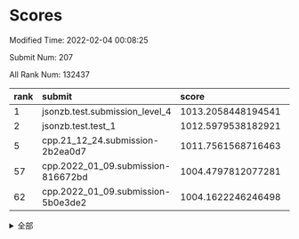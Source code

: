 # Scores

Modified Time: 2022-02-04 00:08:25

Submit Num: 207

All Rank Num: 132437

| rank |               submit               |       score        |       sigma        | pk_num |
| :--- | :--------------------------------- | :----------------- | :----------------- | :----- |
| 1    | jsonzb.test.submission_level_4     | 1013.2058448194541 | 0.7890547932945543 | 2562   |
| 2    | jsonzb.test.test_1                 | 1012.5979538182921 | 0.8044192376963836 | 2559   |
| 5    | cpp.21_12_24.submission-2b2ea0d7   | 1011.7561568716463 | 0.8278387240648444 | 2559   |
| 57   | cpp.2022_01_09.submission-816672bd | 1004.4797812077281 | 0.7213170459820406 | 2554   |
| 62   | cpp.2022_01_09.submission-5b0e3de2 | 1004.1622246246498 | 0.7083037054384466 | 2567   |


<details>
<summary>全部</summary>

| rank |                 submit                 |       score        |       sigma        | pk_num |
| :--- | :------------------------------------- | :----------------- | :----------------- | :----- |
| 1    | jsonzb.test.submission_level_4         | 1013.2058448194541 | 0.7890547932945543 | 2562   |
| 2    | jsonzb.test.test_1                     | 1012.5979538182921 | 0.8044192376963836 | 2559   |
| 3    | gobigger.level_3.submission_level_3_18 | 1012.4723852911317 | 0.7993587324056893 | 2559   |
| 4    | gobigger.level_3.submission_level_3_14 | 1012.110190553951  | 0.7545159122222341 | 2565   |
| 5    | cpp.21_12_24.submission-2b2ea0d7       | 1011.7561568716463 | 0.8278387240648444 | 2559   |
| 6    | gobigger.level_3.submission_level_3_49 | 1011.3361570904049 | 0.7858857876338089 | 2556   |
| 7    | gobigger.level_3.submission_level_3_25 | 1011.1490312824053 | 0.7791989357271322 | 2561   |
| 8    | gobigger.level_3.submission_level_3_3  | 1011.1352181270496 | 0.7704643731364259 | 2562   |
| 9    | gobigger.level_3.submission_level_3_38 | 1011.1233200049243 | 0.7531995806882001 | 2558   |
| 10   | gobigger.level_3.submission_level_3_48 | 1011.1064401088315 | 0.751730543434342  | 2560   |
| 11   | gobigger.level_3.submission_level_3_37 | 1011.1041045974346 | 0.7655469814632834 | 2558   |
| 12   | gobigger.level_3.submission_level_3_26 | 1011.0911169794389 | 0.8028452948109289 | 2555   |
| 13   | gobigger.level_3.submission_level_3_35 | 1011.0067692204725 | 0.7759809189755995 | 2559   |
| 14   | gobigger.level_3.submission_level_3_16 | 1010.9787290102007 | 0.7724224195974086 | 2564   |
| 15   | gobigger.level_3.submission_level_3_15 | 1010.750878077833  | 0.7694870131126285 | 2560   |
| 16   | gobigger.level_3.submission_level_3_24 | 1010.7032320628906 | 0.7745233450917829 | 2554   |
| 17   | gobigger.level_3.submission_level_3_20 | 1010.6709308238477 | 0.7713910698980313 | 2554   |
| 18   | gobigger.level_3.submission_level_3_41 | 1010.6648852346968 | 0.7598723829795212 | 2560   |
| 19   | gobigger.level_3.submission_level_3_32 | 1010.5932659142543 | 0.759544676184961  | 2560   |
| 20   | gobigger.level_3.submission_level_3_6  | 1010.5821984446312 | 0.7536322022321638 | 2561   |
| 21   | gobigger.level_3.submission_level_3_34 | 1010.4507778633289 | 0.7743302708952654 | 2562   |
| 22   | gobigger.level_3.submission_level_3_31 | 1010.446326464537  | 0.7834963694660078 | 2557   |
| 23   | gobigger.level_3.submission_level_3_30 | 1010.3316438767907 | 0.7418449020750449 | 2554   |
| 24   | gobigger.level_3.submission_level_3_46 | 1010.2421564003083 | 0.7650299260087604 | 2556   |
| 25   | gobigger.level_3.submission_level_3_1  | 1010.1384832822522 | 0.7479727326324483 | 2557   |
| 26   | gobigger.level_3.submission_level_3_29 | 1010.1333006856985 | 0.742214871918569  | 2562   |
| 27   | gobigger.level_3.submission_level_3_33 | 1010.1084957744874 | 0.7787054177234681 | 2564   |
| 28   | gobigger.level_3.submission_level_3_0  | 1010.0630850497511 | 0.7519407369825819 | 2558   |
| 29   | gobigger.level_3.submission_level_3_9  | 1010.0605400779361 | 0.7818986070160366 | 2556   |
| 30   | gobigger.level_3.submission_level_3_44 | 1009.946097900842  | 0.7572930448906995 | 2559   |
| 31   | gobigger.level_3.submission_level_3_28 | 1009.9266523904344 | 0.7528702891927914 | 2558   |
| 32   | gobigger.level_3.submission_level_3_19 | 1009.904404934398  | 0.7527590982143286 | 2555   |
| 33   | gobigger.level_3.submission_level_3_10 | 1009.8886023534569 | 0.752350203697002  | 2560   |
| 34   | gobigger.level_3.submission_level_3_40 | 1009.8496431957401 | 0.7640309075875232 | 2562   |
| 35   | gobigger.level_3.submission_level_3_13 | 1009.739082486874  | 0.7576697638150188 | 2559   |
| 36   | gobigger.level_3.submission_level_3_12 | 1009.6275477365715 | 0.7603958989643047 | 2560   |
| 37   | gobigger.level_3.submission_level_3_2  | 1009.5211796271811 | 0.7690454872933784 | 2559   |
| 38   | gobigger.level_3.submission_level_3_8  | 1009.4995328147867 | 0.7419948412498133 | 2557   |
| 39   | gobigger.level_3.submission_level_3_4  | 1009.4914052709877 | 0.7602248091088971 | 2559   |
| 40   | gobigger.level_3.submission_level_3_21 | 1009.4205507056471 | 0.7539412849045841 | 2559   |
| 41   | gobigger.level_3.submission_level_3_7  | 1009.3856616890998 | 0.7590511996314288 | 2557   |
| 42   | gobigger.level_3.submission_level_3_17 | 1009.3358043307812 | 0.7575927181726814 | 2560   |
| 43   | gobigger.level_3.submission_level_3_36 | 1009.2990403336506 | 0.7535649680683324 | 2560   |
| 44   | gobigger.level_3.submission_level_3_22 | 1009.2601018495084 | 0.7452577434249765 | 2561   |
| 45   | gobigger.level_3.submission_level_3_11 | 1009.2501350255549 | 0.7588569628667728 | 2558   |
| 46   | gobigger.level_3.submission_level_3_45 | 1009.1650411338398 | 0.7423133627972832 | 2562   |
| 47   | gobigger.level_3.submission_level_3_43 | 1009.1359156560821 | 0.7432472197297261 | 2560   |
| 48   | gobigger.level_3.submission_level_3_27 | 1009.1282165717538 | 0.7594779425456102 | 2558   |
| 49   | gobigger.level_3.submission_level_3_42 | 1009.0535551314989 | 0.752127278390095  | 2561   |
| 50   | gobigger.level_3.submission_level_3_47 | 1008.8506480911683 | 0.7518097987208087 | 2559   |
| 51   | gobigger.level_3.submission_level_3_39 | 1008.7301666334929 | 0.7466220044456915 | 2557   |
| 52   | gobigger.level_3.submission_level_3_5  | 1008.6609588257348 | 0.7423966444336317 | 2561   |
| 53   | gobigger.level_3.submission_level_3_23 | 1008.546378403762  | 0.7435028118572939 | 2564   |
| 54   | gobigger.level_1.submission_level_1_21 | 1004.8004109737216 | 0.726205199009287  | 2555   |
| 55   | gobigger.level_1.submission_level_1_43 | 1004.6340166064675 | 0.7188692114208142 | 2556   |
| 56   | gobigger.level_1.submission_level_1_38 | 1004.5157055990385 | 0.7145672242247225 | 2560   |
| 57   | cpp.2022_01_09.submission-816672bd     | 1004.4797812077281 | 0.7213170459820406 | 2554   |
| 58   | gobigger.level_1.submission_level_1_32 | 1004.460694396362  | 0.7277428718441873 | 2560   |
| 59   | gobigger.level_1.submission_level_1_12 | 1004.2153314242439 | 0.7229729843726166 | 2559   |
| 60   | gobigger.level_1.submission_level_1_48 | 1004.2047666918508 | 0.7154132834378538 | 2557   |
| 61   | gobigger.level_1.submission_level_1_4  | 1004.174350640136  | 0.719976243971092  | 2561   |
| 62   | cpp.2022_01_09.submission-5b0e3de2     | 1004.1622246246498 | 0.7083037054384466 | 2567   |
| 63   | gobigger.level_1.submission_level_1_26 | 1004.0363576009825 | 0.7141105914241483 | 2556   |
| 64   | gobigger.level_1.submission_level_1_33 | 1004.0215779703458 | 0.7194248422771286 | 2556   |
| 65   | gobigger.level_1.submission_level_1_14 | 1003.9746208271262 | 0.712738376179046  | 2560   |
| 66   | gobigger.level_1.submission_level_1_18 | 1003.8973173192828 | 0.7234229752693007 | 2559   |
| 67   | gobigger.level_1.submission_level_1_45 | 1003.8220127349125 | 0.7278056936921377 | 2557   |
| 68   | gobigger.level_1.submission_level_1_7  | 1003.8174056103829 | 0.722206588938199  | 2556   |
| 69   | gobigger.level_1.submission_level_1_39 | 1003.6964181975842 | 0.7098273402312417 | 2557   |
| 70   | gobigger.level_1.submission_level_1_15 | 1003.6521015833943 | 0.7218348331711801 | 2559   |
| 71   | gobigger.level_1.submission_level_1_40 | 1003.5493371943605 | 0.7402601648181074 | 2562   |
| 72   | gobigger.level_1.submission_level_1_6  | 1003.4816762942122 | 0.7162172251394797 | 2560   |
| 73   | gobigger.level_1.submission_level_1_9  | 1003.4672917319593 | 0.7173647041461402 | 2561   |
| 74   | gobigger.level_1.submission_level_1_8  | 1003.406590313515  | 0.7288440134233098 | 2560   |
| 75   | gobigger.level_1.submission_level_1_35 | 1003.326030483687  | 0.7132902787342569 | 2555   |
| 76   | gobigger.level_1.submission_level_1_13 | 1003.298435896971  | 0.7094770818574354 | 2560   |
| 77   | gobigger.level_1.submission_level_1_47 | 1003.210672746502  | 0.7158343792313562 | 2556   |
| 78   | gobigger.level_1.submission_level_1_20 | 1003.1702653347744 | 0.7244739217613688 | 2558   |
| 79   | gobigger.level_1.submission_level_1_16 | 1003.1580379249457 | 0.709757082703299  | 2565   |
| 80   | gobigger.level_1.submission_level_1_24 | 1003.13774798776   | 0.7120567774660276 | 2562   |
| 81   | gobigger.level_1.submission_level_1_1  | 1003.1318446865592 | 0.7107973690455912 | 2561   |
| 82   | gobigger.level_1.submission_level_1_25 | 1003.1257916234183 | 0.7056705696645071 | 2555   |
| 83   | gobigger.level_1.submission_level_1_49 | 1003.0226262742493 | 0.7353833159591606 | 2564   |
| 84   | gobigger.level_1.submission_level_1_41 | 1003.0189859927932 | 0.7191486469991395 | 2554   |
| 85   | gobigger.level_1.submission_level_1_5  | 1003.0181657335069 | 0.7177473366888463 | 2561   |
| 86   | gobigger.level_1.submission_level_1_37 | 1002.976281043518  | 0.7157660508877819 | 2559   |
| 87   | gobigger.level_1.submission_level_1_42 | 1002.9465085915401 | 0.7267435020836295 | 2565   |
| 88   | gobigger.level_1.submission_level_1_36 | 1002.9388915132174 | 0.7102076186107418 | 2557   |
| 89   | gobigger.level_1.submission_level_1_31 | 1002.9047618183569 | 0.705441618960943  | 2556   |
| 90   | gobigger.level_1.submission_level_1_23 | 1002.873095038394  | 0.7193642726304582 | 2559   |
| 91   | gobigger.level_1.submission_level_1_28 | 1002.8173753083666 | 0.711093530646649  | 2560   |
| 92   | gobigger.level_1.submission_level_1_27 | 1002.7499104681281 | 0.7171598502431241 | 2558   |
| 93   | gobigger.level_1.submission_level_1_10 | 1002.7395490042846 | 0.7124539262799473 | 2563   |
| 94   | gobigger.level_1.submission_level_1_44 | 1002.6929307291228 | 0.7217956515904801 | 2563   |
| 95   | gobigger.level_1.submission_level_1_30 | 1002.6543963844877 | 0.7107319853533834 | 2556   |
| 96   | gobigger.level_1.submission_level_1_46 | 1002.6522954966753 | 0.7200031203156367 | 2556   |
| 97   | gobigger.level_1.submission_level_1_29 | 1002.6073618301418 | 0.7195206430243923 | 2557   |
| 98   | gobigger.level_1.submission_level_1_11 | 1002.5383113052341 | 0.7080616291484247 | 2552   |
| 99   | gobigger.level_1.submission_level_1_0  | 1002.4858668444384 | 0.7122252231327243 | 2559   |
| 100  | gobigger.level_1.submission_level_1_19 | 1002.4117370643223 | 0.7143812092783917 | 2557   |
| 101  | gobigger.level_1.submission_level_1_3  | 1002.35398781827   | 0.7107866751767566 | 2557   |
| 102  | gobigger.level_1.submission_level_1_17 | 1002.3074968151111 | 0.7102221221170395 | 2562   |
| 103  | gobigger.level_1.submission_level_1_2  | 1002.1744139125666 | 0.7086873328261258 | 2563   |
| 104  | gobigger.level_1.submission_level_1_22 | 1001.8948038146316 | 0.7125914551835121 | 2557   |
| 105  | gobigger.level_1.submission_level_1_34 | 1001.7215350108306 | 0.7083643122487462 | 2560   |
| 106  | gobigger.random.submission_random_7    | 997.5730562764604  | 0.7016045266286224 | 2559   |
| 107  | gobigger.random.submission_random_1    | 997.3269194298388  | 0.7233802040499273 | 2557   |
| 108  | gobigger.random.submission_random_25   | 996.9992116190193  | 0.7068839738620247 | 2557   |
| 109  | gobigger.random.submission_random_6    | 996.8382643505042  | 0.7122010113398224 | 2561   |
| 110  | gobigger.random.submission_random_37   | 996.723974920492   | 0.7161374146358583 | 2559   |
| 111  | gobigger.random.submission_random_19   | 996.6231148655344  | 0.7007084999244322 | 2556   |
| 112  | gobigger.random.submission_random_5    | 996.5467765051932  | 0.7133460293597241 | 2562   |
| 113  | gobigger.random.submission_random_47   | 996.489282977822   | 0.7046700540675038 | 2560   |
| 114  | gobigger.random.submission_random_39   | 996.4680550501986  | 0.7204535737114587 | 2556   |
| 115  | gobigger.random.submission_random_30   | 996.4114169561216  | 0.7201560487931397 | 2556   |
| 116  | gobigger.random.submission_random_34   | 996.3886999153509  | 0.7097131883294778 | 2559   |
| 117  | gobigger.random.submission_random_3    | 996.38613169378    | 0.7042089325011479 | 2561   |
| 118  | gobigger.random.submission_random_18   | 996.3483811861524  | 0.7116170756807656 | 2557   |
| 119  | gobigger.random.submission_random_10   | 996.3332068107937  | 0.7079565602370468 | 2558   |
| 120  | gobigger.random.submission_random_14   | 996.2756928716291  | 0.7139869161929644 | 2559   |
| 121  | gobigger.random.submission_random_16   | 996.2734756900294  | 0.7045026371358579 | 2560   |
| 122  | gobigger.random.submission_random_36   | 996.2490039206176  | 0.7075781294228414 | 2556   |
| 123  | gobigger.random.submission_random_0    | 996.2224371746538  | 0.7225777971055334 | 2557   |
| 124  | gobigger.random.submission_random_24   | 996.204717565765   | 0.7094529659705233 | 2559   |
| 125  | gobigger.random.submission_random_8    | 996.20016646594    | 0.6982188255887202 | 2563   |
| 126  | gobigger.random.submission_random_38   | 996.072965587987   | 0.6939882068200212 | 2559   |
| 127  | gobigger.random.submission_random_42   | 996.0581499834968  | 0.7149801140064587 | 2563   |
| 128  | gobigger.random.submission_random_33   | 995.9842474508933  | 0.7094941642135734 | 2562   |
| 129  | gobigger.random.submission_random_32   | 995.9571931480957  | 0.7095195600715671 | 2559   |
| 130  | gobigger.random.submission_random_35   | 995.8782319876826  | 0.7165527566671201 | 2561   |
| 131  | gobigger.random.submission_random_2    | 995.8706290853231  | 0.710702000340423  | 2556   |
| 132  | gobigger.random.submission_random_41   | 995.8635325631211  | 0.7100851619971288 | 2559   |
| 133  | gobigger.random.submission_random_12   | 995.7751606374061  | 0.709229988233604  | 2559   |
| 134  | gobigger.random.submission_random_49   | 995.6810099795251  | 0.7113532479401075 | 2562   |
| 135  | gobigger.random.submission_random_31   | 995.6302321284483  | 0.7039306119437448 | 2560   |
| 136  | gobigger.random.submission_random_22   | 995.6149504819881  | 0.7162988539562678 | 2560   |
| 137  | gobigger.random.submission_random_13   | 995.5504603394156  | 0.7181689180414605 | 2559   |
| 138  | gobigger.random.submission_random_15   | 995.3753210369599  | 0.7172160390861636 | 2558   |
| 139  | gobigger.random.submission_random_43   | 995.3750908441438  | 0.7069352116232889 | 2562   |
| 140  | gobigger.random.submission_random_44   | 995.3623565089899  | 0.7019785424981575 | 2562   |
| 141  | gobigger.random.submission_random_4    | 995.3368434134795  | 0.7253261501402214 | 2557   |
| 142  | gobigger.random.submission_random_20   | 995.3120069516178  | 0.708156590004023  | 2561   |
| 143  | gobigger.random.submission_random_28   | 995.2634284455852  | 0.7222373768124142 | 2559   |
| 144  | gobigger.random.submission_random_9    | 995.1196703498341  | 0.7104878364245101 | 2563   |
| 145  | gobigger.random.submission_random_11   | 995.0510987814415  | 0.7314729783435082 | 2564   |
| 146  | gobigger.random.submission_random_48   | 995.0304308643794  | 0.7134344520188469 | 2557   |
| 147  | gobigger.random.submission_random_17   | 995.0171908220829  | 0.718290833212996  | 2558   |
| 148  | gobigger.random.submission_random_26   | 994.9880997222658  | 0.7040837112014476 | 2559   |
| 149  | gobigger.random.submission_random_29   | 994.8935804724164  | 0.7179613171429311 | 2559   |
| 150  | gobigger.random.submission_random_27   | 994.8644894272198  | 0.7128780918145092 | 2560   |
| 151  | gobigger.random.submission_random_40   | 994.8634833548564  | 0.7227756276552445 | 2558   |
| 152  | gobigger.random.submission_random_23   | 994.7658775346023  | 0.7131769373222507 | 2561   |
| 153  | gobigger.random.submission_random_46   | 994.7160451622409  | 0.7269506211008249 | 2555   |
| 154  | gobigger.random.submission_random_21   | 994.4886410378725  | 0.7186890112868618 | 2553   |
| 155  | gobigger.random.submission_random_45   | 994.1068101802598  | 0.7177171224497276 | 2560   |
| 156  | gobigger.level_2.submission_level_2_17 | 993.6919069376577  | 0.7253707213247527 | 2558   |
| 157  | gobigger.level_2.submission_level_2_3  | 993.3515199926924  | 0.7476198343492862 | 2560   |
| 158  | gobigger.level_2.submission_level_2_16 | 993.3381147915612  | 0.715752837777892  | 2559   |
| 159  | gobigger.level_2.submission_level_2_7  | 993.3202115746378  | 0.7361279292049824 | 2562   |
| 160  | gobigger.level_2.submission_level_2_47 | 993.2716233653744  | 0.7350247744604551 | 2558   |
| 161  | gobigger.level_2.submission_level_2_13 | 993.1844579122039  | 0.7379016640044396 | 2558   |
| 162  | gobigger.level_2.submission_level_2_30 | 993.1489932042196  | 0.7361795024700041 | 2561   |
| 163  | gobigger.level_2.submission_level_2_0  | 992.838315218142   | 0.7456380971708181 | 2560   |
| 164  | gobigger.level_2.submission_level_2_20 | 992.7126740737791  | 0.7369020215959414 | 2555   |
| 165  | gobigger.level_2.submission_level_2_29 | 992.6047635310763  | 0.7316478687402364 | 2561   |
| 166  | gobigger.level_2.submission_level_2_34 | 992.5849129814123  | 0.7426908342715653 | 2558   |
| 167  | gobigger.level_2.submission_level_2_27 | 992.5648038436841  | 0.743607097559178  | 2561   |
| 168  | gobigger.level_2.submission_level_2_1  | 992.5527908411408  | 0.746204981139244  | 2558   |
| 169  | gobigger.level_2.submission_level_2_9  | 992.5364774594126  | 0.74833512626232   | 2560   |
| 170  | gobigger.level_2.submission_level_2_31 | 992.4154438651988  | 0.7582183079332879 | 2563   |
| 171  | gobigger.level_2.submission_level_2_42 | 992.403288644639   | 0.7471599215315496 | 2563   |
| 172  | gobigger.level_2.submission_level_2_41 | 992.3825606301148  | 0.7305062859213516 | 2559   |
| 173  | gobigger.level_2.submission_level_2_33 | 992.3152568977379  | 0.7547437285827225 | 2565   |
| 174  | gobigger.level_2.submission_level_2_40 | 992.2888069776393  | 0.7436045723191207 | 2560   |
| 175  | gobigger.level_2.submission_level_2_14 | 992.2720777666503  | 0.7547991298008201 | 2557   |
| 176  | gobigger.level_2.submission_level_2_6  | 992.2657353678231  | 0.7476558706558774 | 2559   |
| 177  | gobigger.level_2.submission_level_2_19 | 992.1687259157895  | 0.7357887428576834 | 2557   |
| 178  | gobigger.level_2.submission_level_2_28 | 992.1526374944004  | 0.7291195048556882 | 2557   |
| 179  | gobigger.level_2.submission_level_2_49 | 992.0582431798975  | 0.7474735447526176 | 2561   |
| 180  | gobigger.level_2.submission_level_2_25 | 991.9617628811326  | 0.7416827964594218 | 2561   |
| 181  | gobigger.level_2.submission_level_2_24 | 991.9382397793656  | 0.7304600594531525 | 2556   |
| 182  | gobigger.level_2.submission_level_2_37 | 991.92326502294    | 0.7487548947492151 | 2560   |
| 183  | gobigger.level_2.submission_level_2_10 | 991.8277088538126  | 0.7463059207147601 | 2559   |
| 184  | gobigger.level_2.submission_level_2_8  | 991.8102986640638  | 0.736427744455937  | 2555   |
| 185  | gobigger.level_2.submission_level_2_39 | 991.7868614423572  | 0.7459125934126505 | 2556   |
| 186  | gobigger.level_2.submission_level_2_4  | 991.7783241644412  | 0.7487645943986916 | 2568   |
| 187  | gobigger.level_2.submission_level_2_18 | 991.763960587906   | 0.7662968625837644 | 2554   |
| 188  | gobigger.level_2.submission_level_2_36 | 991.7176003654859  | 0.7405600574397756 | 2560   |
| 189  | gobigger.level_2.submission_level_2_11 | 991.6930129298761  | 0.7389096977917493 | 2556   |
| 190  | gobigger.level_2.submission_level_2_2  | 991.6880080023473  | 0.7513729677801472 | 2557   |
| 191  | gobigger.level_2.submission_level_2_48 | 991.63422118655    | 0.7434779736220777 | 2558   |
| 192  | gobigger.level_2.submission_level_2_38 | 991.4385750140872  | 0.7648696744575447 | 2564   |
| 193  | gobigger.level_2.submission_level_2_44 | 991.4384766952376  | 0.770345534318481  | 2560   |
| 194  | gobigger.level_2.submission_level_2_5  | 991.399376041997   | 0.7387797498380256 | 2564   |
| 195  | gobigger.level_2.submission_level_2_21 | 991.3900067046693  | 0.7325444304880308 | 2560   |
| 196  | gobigger.level_2.submission_level_2_32 | 991.3820302941797  | 0.7397316782318301 | 2559   |
| 197  | gobigger.level_2.submission_level_2_12 | 991.3296772253144  | 0.7601615768407898 | 2559   |
| 198  | gobigger.level_2.submission_level_2_46 | 991.2307630484361  | 0.7524951549446035 | 2560   |
| 199  | gobigger.level_2.submission_level_2_26 | 991.1853107484478  | 0.7658355744417041 | 2561   |
| 200  | gobigger.level_2.submission_level_2_35 | 990.9958621320039  | 0.7356678351817619 | 2562   |
| 201  | gobigger.level_2.submission_level_2_23 | 990.9793537173065  | 0.7670221942053952 | 2559   |
| 202  | gobigger.level_2.submission_level_2_22 | 990.935738899561   | 0.7478807063600329 | 2561   |
| 203  | gobigger.level_2.submission_level_2_15 | 990.8841695589573  | 0.7447318799249995 | 2556   |
| 204  | gobigger.level_2.submission_level_2_43 | 990.7342076516614  | 0.7518390202519881 | 2559   |
| 205  | gobigger.level_2.submission_level_2_45 | 990.3662427842639  | 0.759760288940584  | 2562   |
| 206  | gobigger.none.submission_none_1        | 977.5052924278172  | 1.4871794708436292 | 2561   |
| 207  | gobigger.none.submission_none_0        | 976.9099394298374  | 1.4413929813358064 | 2561   |

</details>